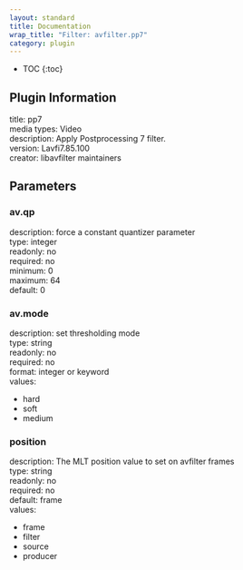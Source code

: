 ```yaml
---
layout: standard
title: Documentation
wrap_title: "Filter: avfilter.pp7"
category: plugin
---
```

* TOC
{:toc}

## Plugin Information

title: pp7  
media types:
Video  
description: Apply Postprocessing 7 filter.  
version: Lavfi7.85.100  
creator: libavfilter maintainers  

## Parameters

### av.qp

  
description:
force a constant quantizer parameter  
type: integer  
readonly: no  
required: no  
minimum: 0  
maximum: 64  
default: 0  

### av.mode

  
description:
set thresholding mode  
type: string  
readonly: no  
required: no  
format: integer or keyword  
values:  

* hard
* soft
* medium

### position

  
description:
The MLT position value to set on avfilter frames  
type: string  
readonly: no  
required: no  
default: frame  
values:  

* frame
* filter
* source
* producer

